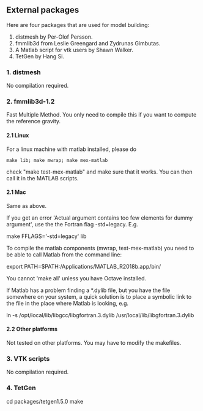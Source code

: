 External packages
------------------------------------------------------------------
Here are four packages that are used for model building:  
1. distmesh by Per-Olof Persson.   
2. fmmlib3d from Leslie Greengard and Zydrunas Gimbutas.    
3. A Matlab script for vtk users by Shawn Walker.  
4. TetGen by Hang Si.

### 1. distmesh

No compilation required.

### 2. fmmlib3d-1.2

Fast Multiple Method. You only need to compile this if you want to compute the reference gravity.

#### 2.1 Linux

For a linux machine with matlab installed, please do 
~~~
make lib; make mwrap; make mex-matlab 
~~~
check "make test-mex-matlab" and make sure that it works.
You can then call it in the MATLAB scripts.

#### 2.1 Mac

Same as above.

If you get an error 'Actual argument contains too few elements for dummy argument', use the the Fortran flag -std=legacy. E.g.

make FFLAGS='-std=legacy' lib

To compile the matlab components (mwrap, test-mex-matlab) you need to be able to call Matlab from the command line:

export PATH=$PATH:/Applications/MATLAB_R2018b.app/bin/

You cannot 'make all' unless you have Octave installed.

If Matlab has a problem finding a *.dylib file, but you have the file somewhere on your system, a quick solution is to place a symbolic link to the file in the place where Matlab is looking, e.g.

ln -s /opt/local/lib/libgcc/libgfortran.3.dylib /usr/local/lib/libgfortran.3.dylib

#### 2.2 Other platforms

Not tested on other platforms. You may have to modify the makefiles.  

### 3. VTK scripts

No compilation required.

### 4. TetGen

cd packages/tetgen1.5.0 
make
